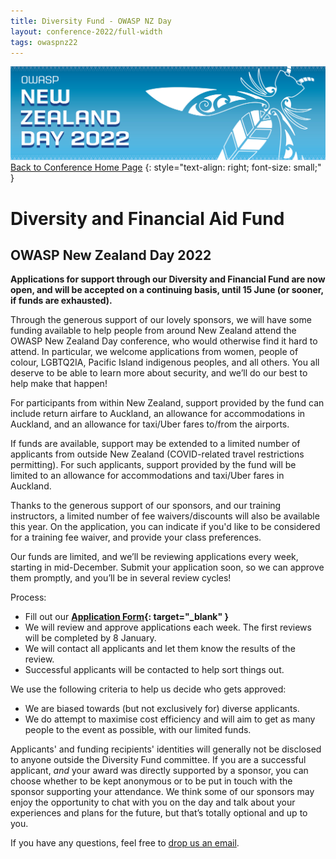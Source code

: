 ```yaml
---
title: Diversity Fund - OWASP NZ Day
layout: conference-2022/full-width
tags: owaspnz22
---
```



[![Web Banner](/assets/images/2022_Banner_Graphic.jpg)](/conference/)   
[Back to Conference Home Page](index.md)
{: style="text-align: right; font-size: small;" }

# Diversity and Financial Aid Fund

## OWASP New Zealand Day 2022

**Applications for support through our Diversity and Financial Fund are now open, and will be accepted on a continuing basis, until 15 June (or sooner, if funds are exhausted).**

Through the generous support of our lovely sponsors, we will have some funding available to help people from around New Zealand attend the OWASP New Zealand Day conference, who would otherwise find it hard to attend. In particular, we welcome applications from women, people of colour, LGBTQ2IA, Pacific Island indigenous peoples, and all others. You all deserve to be able to learn more about security, and we’ll do our best to help make that happen!

For participants from within New Zealand, support provided by the fund can include return airfare to Auckland, an allowance for accommodations in Auckland, and an allowance for taxi/Uber fares to/from the airports.

If funds are available, support may be extended to a limited number of applicants from outside New Zealand (COVID-related travel restrictions permitting). For such applicants, support provided by the fund will be limited to an allowance for accommodations and taxi/Uber fares in Auckland.

Thanks to the generous support of our sponsors, and our training instructors, a limited number of fee waivers/discounts will also be available this year. On the application, you can indicate if you'd like to be considered for a training fee waiver, and provide your class preferences.

Our funds are limited, and we’ll be reviewing applications every week, starting in mid-December. Submit your application soon, so we can approve them promptly, and you’ll be in several review cycles!

Process:

* Fill out our **[Application Form](https://forms.gle/nbdcwzTXmxjCimNq9){: target="_blank" }**
* We will review and approve applications each week. The first reviews will be completed by 8 January.
* We will contact all applicants and let them know the results of the review.
* Successful applicants will be contacted to help sort things out.

We use the following criteria to help us decide who gets approved:

* We are biased towards (but not exclusively for) diverse applicants.
* We do attempt to maximise cost efficiency and will aim to get as many people to the event as possible, with our limited funds.

Applicants' and funding recipients' identities will generally not be disclosed to anyone outside the Diversity Fund committee. If you are a successful applicant, *and* your award was directly supported by a sponsor, you can choose whether to be kept anonymous or to be put in touch with the sponsor supporting your attendance. We think some of our sponsors may enjoy the opportunity to chat with you on the day and talk about your experiences and plans for the future, but that’s totally optional and up to you.

If you have any questions, feel free to [drop us an email](mailto:conference@appsec.org.nz).
